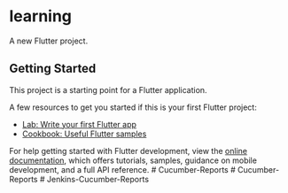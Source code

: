 # learning

A new Flutter project.

## Getting Started

This project is a starting point for a Flutter application.

A few resources to get you started if this is your first Flutter project:

- [Lab: Write your first Flutter app](https://docs.flutter.dev/get-started/codelab)
- [Cookbook: Useful Flutter samples](https://docs.flutter.dev/cookbook)

For help getting started with Flutter development, view the
[online documentation](https://docs.flutter.dev/), which offers tutorials,
samples, guidance on mobile development, and a full API reference.
#   C u c u m b e r - R e p o r t s  
 #   C u c u m b e r - R e p o r t s  
 #   J e n k i n s - C u c u m b e r - R e p o r t s  
 